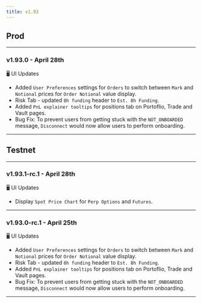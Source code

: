 ```yaml
---
title: v1.93
---
```

## Prod
---
### v1.93.0 - April 28th
🖥️  UI Updates
* Added `User Preferences` settings for `Orders` to switch between `Mark` and `Notional` prices for `Order Notional` value display.
* Risk Tab - updated `8h funding` header to `Est. 8h Funding`.
* Added `PnL explainer tooltips` for positions tab on Portoflio, Trade and Vault pages.
* Bug Fix: To prevent users from getting stuck with the `NOT_ONBOARDED` message, `Disconnect` would now allow users to perform onboarding.
---
## Testnet
---
### v1.93.1-rc.1 - April 28th
🖥️  UI Updates
* Display `Spot Price Chart` for `Perp Options` and `Futures`.
---
### v1.93.0-rc.1 - April 25th
🖥️  UI Updates
* Added `User Preferences` settings for `Orders` to switch between `Mark` and `Notional` prices for `Order Notional` value display.
* Risk Tab - updated `8h funding` header to `Est. 8h Funding`.
* Added `PnL explainer tooltips` for positions tab on Portoflio, Trade and Vault pages.
* Bug Fix: To prevent users from getting stuck with the `NOT_ONBOARDED` message, `Disconnect` would now allow users to perform onboarding.
---
